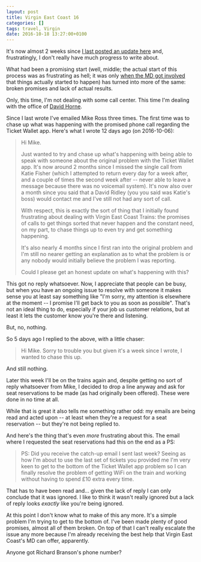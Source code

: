 ```yaml
---
layout: post
title: Virgin East Coast 16
categories: []
tags: travel, Virgin
date: 2016-10-18 13:27:00+0100
---
```


It's now almost 2 weeks
since [I last posted an update here](/2016/09/29/virgin_east_coast_15.html)
and, frustratingly, I don't really have much progress to write about.

What had been a promising start (well, middle; the actual start of this
process was as frustrating as hell; it was
only [when the MD got involved](2016/08/10/virgin_east_coast_12.html) that
things actually started to happen) has turned into more of the same: broken
promises and lack of actual results.

Only, this time, I'm not dealing with some call center. This time I'm
dealing with the office of [David Horne](https://twitter.com/DavidHorne).

Since I last wrote I've emailed Mike Ross three times. The first time was to
chase up what was happening with the promised phone call regarding the
Ticket Wallet app. Here's what I wrote 12 days ago (on 2016-10-06):

> Hi Mike.
>
> Just wanted to try and chase up what's happening with being able to speak
> with someone about the original problem with the Ticket Wallet app. It's
> now around 2 months since I missed the single call from Katie Fisher
> (which I attempted to return every day for a week after, and a couple of
> times the second week after -- never able to leave a message because there
> was no voicemail system). It's now also over a month since you said that a
> David Ridley (you you said was Katie's boss) would contact me and I've
> still not had any sort of call.
>
> With respect, this is exactly the sort of thing that I initially found
> frustrating about dealing with Virgin East Coast Trains: the promises of
> calls to get things sorted that never happen and the constant need, on my
> part, to chase things up to even try and get something happening.
>
> It's also nearly 4 months since I first ran into the original problem and
> I'm still no nearer getting an explanation as to what the problem is or
> any nobody would initially believe the problem I was reporting.
>
> Could I please get an honest update on what's happening with this?

This got no reply whatsoever. Now, I appreciate that people can be busy, but
when you have an ongoing issue to resolve with someone it makes sense you at
least say something like "I'm sorry, my attention is elsewhere at the moment
-- I promise I'll get back to you as soon as possible". That's not an ideal
thing to do, especially if your job us customer relations, but at least it
lets the customer know you're there and listening.

But, no, nothing.

So 5 days ago I replied to the above, with a little chaser:

> Hi Mike. Sorry to trouble you but given it's a week since I wrote, I
> wanted to chase this up.

And still nothing.

Later this week I'll be on the trains again and, despite getting no sort of
reply whatsoever from Mike, I decided to drop a line anyway and ask for seat
reservations to be made (as had originally been offered). These were done in
no time at all.

While that is great it also tells me something rather odd: my emails are
being read and acted upon -- at least when they're a request for a seat
reservation -- but they're not being replied to.

And here's the thing that's even *more* frustrating about this. The email
where I requested the seat reservations had this on the end as a PS:

> PS: Did you receive the catch-up email I sent last week? Seeing as how I'm
> about to use the last set of tickets you provided me I'm very keen to get
> to the bottom of the Ticket Wallet app problem so I can finally resolve
> the problem of getting WiFi on the train and working without having to
> spend £10 extra every time.

That has to have been read and... given the lack of reply I can only
conclude that it was ignored. I like to think it wasn't really ignored but a
lack of reply looks *exactly* like you're being ignored.

At this point I don't know what to make of this any more. It's a simple
problem I'm trying to get to the bottom of. I've been made plenty of good
promises, almost all of them broken. On top of that I can't really escalate
the issue any more because I'm already receiving the best help that Virgin
East Coast's MD can offer, apparently.

Anyone got Richard Branson's phone number?

[//]: # (2016-10-18-virgin_east_coast_16.md ends here)
